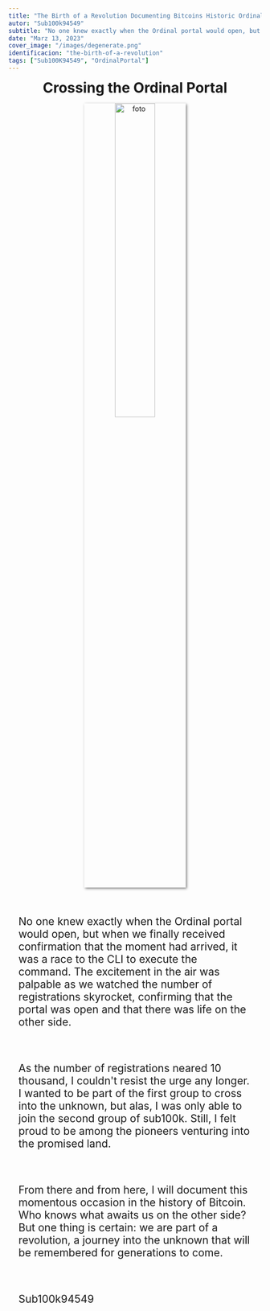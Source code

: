 ```yaml
---
title: "The Birth of a Revolution Documenting Bitcoins Historic Ordinal Portal Opening"
autor: "Sub100k94549"
subtitle: "No one knew exactly when the Ordinal portal would open, but when we finally received confirmation that the moment had arrived, it was a race to the CLI to execute the command. The excitement in the air was palpable as we watched the number of registrations skyrocket, confirming that the portal was open and that there was life on the other side...."
date: "Marz 13, 2023"
cover_image: "/images/degenerate.png"
identificacion: "the-birth-of-a-revolution"
tags: ["Sub100K94549", "OrdinalPortal"]
---
```


<p align="center">
  <span style="font-size: 2em;"><b>Crossing the Ordinal Portal</b></span>
</p>

<p align="center">
  <img src="/images/degenerate.png" alt="foto" style="box-shadow: 2px 2px 5px rgba(0,0,0,0.5); width:40%; height:40%;">
</p>

<div style="font-size: 1.5em; padding:20px">
        <p>
          No one knew exactly when the Ordinal portal would open, but when we finally received confirmation that the moment had arrived, it was a race to the CLI to execute the command. The excitement in the air was palpable as we watched the number of registrations skyrocket, confirming that the portal was open and that there was life on the other side.
        </p>
        <br>
        <p>
          As the number of registrations neared 10 thousand, I couldn't resist the urge any longer. I wanted to be part of the first group to cross into the unknown, but alas, I was only able to join the second group of sub100k. Still, I felt proud to be among the pioneers venturing into the promised land.
        </p>
        <br>
        <p>
          From there and from here, I will document this momentous occasion in the history of Bitcoin. Who knows what awaits us on the other side? But one thing is certain: we are part of a revolution, a journey into the unknown that will be remembered for generations to come.
        </p>
        <br>
        <p>Sub100k94549
        </p>
      </div>
